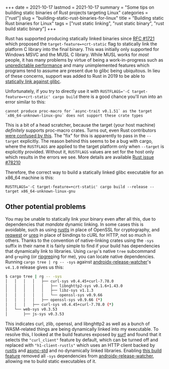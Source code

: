 +++
date = 2021-10-17
lastmod = 2021-10-17
summary = "Some tips on building static binaries of Rust projects targeting Linux"
categories = ["rust"]
slug = "building-static-rust-binaries-for-linux"
title = "Building static Rust binaries for Linux"
tags = ["rust static linking", "rust static binary", "rust build static binary"]
+++

Rust has supported producing statically linked binaries since [RFC #1721] which proposed the `target-feature=+crt-static` flag to statically link the platform C library into the final binary. This was initially only supported for Windows MSVC and the MUSL C library. While MUSL works for _most_ people, it
has many problems by virtue of being a work-in-progress such as [unpredictable performance] and many unimplemented features which programs tend to assume are present due to glibc being ubiquitous. In lieu of these concerns, support was added to Rust in 2019 to be able to [statically link against glibc].

Unfortunately, if you try to directly use it with `RUSTFLAGS='-C target-feature=+crt-static' cargo build` there is a good chance you'll run into an error similar to this:

```
cannot produce proc-macro for `async-trait v0.1.51` as the target `x86_64-unknown-linux-gnu` does not support these crate types
```

This is a bit of a head scratcher, because the target (your host machine) _definitely_ supports proc-macro crates. Turns out, even Rust contributors [were confused by this]. The "fix" for this is apparently to pass in the `--target` explicitly. The reason behind this seems to be a bug with cargo, where the `RUSTFLAGS` are applied to the target platform only when `--target` is explicitly provided. Without it, `RUSTFLAGS` values are set for the host only which results in the errors we see. More details are available [Rust issue #78210]

Therefore, the correct way to build a statically linked glibc executable for an x86_64 machine is this:

```shell
RUSTFLAGS='-C target-feature=+crt-static' cargo build --release --target x86_64-unknown-linux-gnu
```

## Other potential problems

You may be unable to statically link your binary even after all this, due to dependencies that _mandate_ dynamic linking. In some cases this is avoidable, such as using [rustls] in place of OpenSSL for cryptography, and [reqwest] or [ureq] in place of bindings to cURL for HTTP, not so much in others. Thanks to the convention of native-linking crates using the `-sys` suffix in their name it is fairly simple to find if your build has dependencies that dynamically link to libraries. Using `cargo`'s native `tree` subcommand and `grep`ing (or [ripgrep]ing for me), you can locate native dependencies. Running `cargo tree | rg -- -sys` against [androidx-release-watcher]'s `v4.1.0` release gives us this:

```bash
$ cargo tree | rg -- -sys
│   │   │   │   ├── curl-sys v0.4.45+curl-7.78.0
│   │   │   │   │   ├── libnghttp2-sys v0.1.6+1.43.0
│   │   │   │   │   ├── libz-sys v1.1.3
│   │   │   │   │   └── openssl-sys v0.9.66
│   │   │   │   ├── openssl-sys v0.9.66 (*)
│   │   │   ├── curl-sys v0.4.45+curl-7.78.0 (*)
│   └── web-sys v0.3.53
│       ├── js-sys v0.3.53
```

This indicates curl, zlib, openssl, and libnghttp2 as well as a bunch of WASM-related things are being dynamically linked into my executable. To resolve this, I looked at the build features exposed by [surf] and found that it selects the `"curl_client"` feature by default, which can be turned off and replaced with `"h1-client-rustls"` which uses an HTTP client backed by [rustls] and [async-std] and no dynamically linked libraries. Enabling [this build feature] removed all `-sys` dependencies from [androidx-release-watcher], allowing me to build static executables of it.

[rfc #1721]: https://github.com/rust-lang/rfcs/pull/1721
[unpredictable performance]: https://www.reddit.com/r/rust/comments/a6pna3/why_rust_uses_glibc_and_not_musl_by_default_for/ebzpzld/
[statically link against glibc]: https://github.com/rust-lang/rust/issues/65447
[were confused by this]: https://github.com/rust-lang/rust/issues/78210
[rust issue #78210]: https://github.com/rust-lang/rust/issues/78210#issuecomment-714776007
[rustls]: https://crates.io/crates/rustls
[reqwest]: https://crates.io/crates/reqwest
[ureq]: https://crates.io/crates/ureq
[ripgrep]: https://crates.io/crates/ripgrep
[androidx-release-watcher]: https://msfjarvis.dev/g/androidx-release-watcher
[surf]: https://crates.io/crates/surf
[async-std]: https://crates.io/crates/async-std
[this build feature]: https://msfjarvis.dev/g/androidx-release-watcher/b67a212106d8
